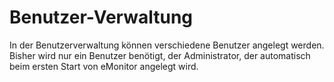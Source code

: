 # Benutzer-Verwaltung

In der Benutzerverwaltung können verschiedene Benutzer angelegt werden. Bisher wird nur ein Benutzer benötigt, der 
Administrator, der automatisch beim ersten Start von eMonitor angelegt wird.
